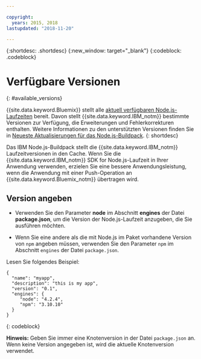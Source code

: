 ```yaml
---

copyright:
  years: 2015, 2018
lastupdated: "2018-11-20"

---
```


{:shortdesc: .shortdesc}
{:new_window: target="_blank"}
{:codeblock: .codeblock}

# Verfügbare Versionen
{: #available_versions}

{{site.data.keyword.Bluemix}} stellt alle [aktuell verfügbaren Node.js-Laufzeiten](http://nodejs.org/dist/) bereit. Davon stellt {{site.data.keyword.IBM_notm}} bestimmte Versionen zur Verfügung, die Erweiterungen und Fehlerkorrekturen enthalten. Weitere Informationen zu den unterstützten Versionen finden Sie in [Neueste Aktualisierungen für das Node.js-Buildpack](/docs/runtimes/nodejs/updates.html).
{: shortdesc}

Das IBM Node.js-Buildpack stellt die {{site.data.keyword.IBM_notm}} Laufzeitversionen in den Cache. Wenn Sie die {{site.data.keyword.IBM_notm}} SDK for Node.js-Laufzeit in Ihrer Anwendung verwenden, erzielen Sie eine bessere Anwendungsleistung, wenn die Anwendung mit einer Push-Operation an {{site.data.keyword.Bluemix_notm}} übertragen wird.

## Version angeben

* Verwenden Sie den Parameter **node** im Abschnitt **engines** der Datei **package.json**, um die Version der Node.js-Laufzeit anzugeben, die Sie ausführen möchten.

* Wenn Sie eine andere als die mit Node.js im Paket vorhandene Version von `npm` angeben müssen, verwenden Sie den Parameter `npm` im Abschnitt `engines` der Datei `package.json`.  

Lesen Sie folgendes Beispiel:

```
{
  "name": "myapp",
  "description": "this is my app",
  "version": "0.1",
  "engines": {
     "node": "4.2.4",
     "npm": "3.10.10"
  }
}
```
{: codeblock}

**Hinweis:** Geben Sie immer eine Knotenversion in der Datei `package.json` an. Wenn keine Version angegeben ist, wird die aktuelle Knotenversion verwendet.
